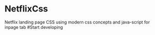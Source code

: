 # NetflixCss
Netflix landing page CSS using modern css concepts and java-script for inpage tab
#Start developing